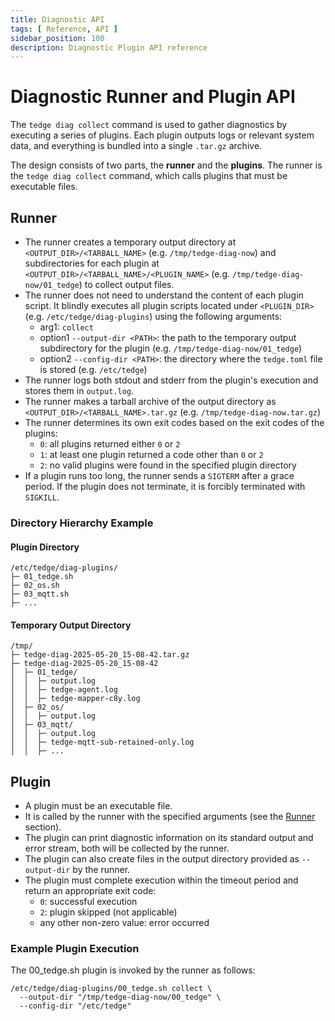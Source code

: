 ```yaml
---
title: Diagnostic API
tags: [ Reference, API ]
sidebar_position: 100
description: Diagnostic Plugin API reference
---
```


# Diagnostic Runner and Plugin API

The `tedge diag collect` command is used to gather diagnostics by executing a series of plugins.
Each plugin outputs logs or relevant system data, and everything is bundled into a single `.tar.gz` archive.

The design consists of two parts, the **runner** and the **plugins**.
The runner is the `tedge diag collect` command, which calls plugins that must be executable files.

## Runner

* The runner creates a temporary output directory at `<OUTPUT_DIR>/<TARBALL_NAME>` (e.g. `/tmp/tedge-diag-now`) and
  subdirectories for each plugin at
  `<OUTPUT_DIR>/<TARBALL_NAME>/<PLUGIN_NAME>` (e.g. `/tmp/tedge-diag-now/01_tedge`) to collect output files.
* The runner does not need to understand the content of each plugin script.
  It blindly executes all plugin scripts located under `<PLUGIN_DIR>` (e.g. `/etc/tedge/diag-plugins`) using the
  following arguments:
    * arg1: `collect`
    * option1 `--output-dir <PATH>`: the path to the temporary output subdirectory for the plugin (e.g.
      `/tmp/tedge-diag-now/01_tedge`)
    * option2 `--config-dir <PATH>`: the directory where the `tedge.toml` file is stored (e.g. `/etc/tedge`)
* The runner logs both stdout and stderr from the plugin's execution and stores them in `output.log`.
* The runner makes a tarball archive of the output directory as `<OUTPUT_DIR>/<TARBALL_NAME>.tar.gz` (e.g.
  `/tmp/tedge-diag-now.tar.gz`)
* The runner determines its own exit codes based on the exit codes of the plugins:
    * `0`: all plugins returned either `0` or `2`
    * `1`: at least one plugin returned a code other than `0` or `2`
    * `2`: no valid plugins were found in the specified plugin directory
* If a plugin runs too long, the runner sends a `SIGTERM` after a grace period. If the plugin does not terminate,
  it is forcibly terminated with `SIGKILL`.

### Directory Hierarchy Example

#### Plugin Directory

```
/etc/tedge/diag-plugins/
├─ 01_tedge.sh
├─ 02_os.sh
├─ 03_mqtt.sh
├─ ...
```

#### Temporary Output Directory

```
/tmp/
├─ tedge-diag-2025-05-20_15-08-42.tar.gz
├─ tedge-diag-2025-05-20_15-08-42
│  ├─ 01_tedge/
│  │  ├─ output.log
│  │  ├─ tedge-agent.log
│  │  ├─ tedge-mapper-c8y.log
│  ├─ 02_os/
│  │  ├─ output.log
│  ├─ 03_mqtt/
│  │  ├─ output.log
│  │  ├─ tedge-mqtt-sub-retained-only.log
│  │  ├─ ...
```

## Plugin

* A plugin must be an executable file.
* It is called by the runner with the specified arguments (see the [Runner](#runner) section).
* The plugin can print diagnostic information on its standard output and error stream, both will be collected by the
  runner.
* The plugin can also create files in the output directory provided as `--output-dir` by the runner.
* The plugin must complete execution within the timeout period and return an appropriate exit code:
    * `0`: successful execution
    * `2`: plugin skipped (not applicable)
    * any other non-zero value: error occurred

### Example Plugin Execution

The 00_tedge.sh plugin is invoked by the runner as follows:

```shell
/etc/tedge/diag-plugins/00_tedge.sh collect \
  --output-dir "/tmp/tedge-diag-now/00_tedge" \
  --config-dir "/etc/tedge"
```

